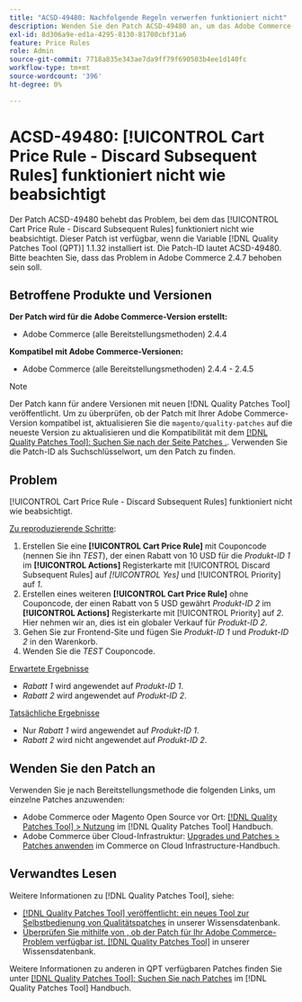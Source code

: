 ```yaml
---
title: "ACSD-49480: Nachfolgende Regeln verwerfen funktioniert nicht"
description: Wenden Sie den Patch ACSD-49480 an, um das Adobe Commerce-Problem zu beheben, bei dem das [!UICONTROL Cart Price Rule - Discard Subsequent Rules] funktioniert nicht wie beabsichtigt.
exl-id: 8d306a9e-ed1a-4295-8130-81700cbf31a6
feature: Price Rules
role: Admin
source-git-commit: 7718a835e343ae7da9ff79f690503b4ee1d140fc
workflow-type: tm+mt
source-wordcount: '396'
ht-degree: 0%

---
```


# ACSD-49480: [!UICONTROL Cart Price Rule - Discard Subsequent Rules] funktioniert nicht wie beabsichtigt

Der Patch ACSD-49480 behebt das Problem, bei dem das [!UICONTROL Cart Price Rule - Discard Subsequent Rules] funktioniert nicht wie beabsichtigt. Dieser Patch ist verfügbar, wenn die Variable [!DNL Quality Patches Tool (QPT)] 1.1.32 installiert ist. Die Patch-ID lautet ACSD-49480. Bitte beachten Sie, dass das Problem in Adobe Commerce 2.4.7 behoben sein soll.

## Betroffene Produkte und Versionen

**Der Patch wird für die Adobe Commerce-Version erstellt:**

* Adobe Commerce (alle Bereitstellungsmethoden) 2.4.4

**Kompatibel mit Adobe Commerce-Versionen:**

* Adobe Commerce (alle Bereitstellungsmethoden) 2.4.4 - 2.4.5

>[!NOTE]
>
>Der Patch kann für andere Versionen mit neuen [!DNL Quality Patches Tool] veröffentlicht. Um zu überprüfen, ob der Patch mit Ihrer Adobe Commerce-Version kompatibel ist, aktualisieren Sie die `magento/quality-patches` auf die neueste Version zu aktualisieren und die Kompatibilität mit dem [[!DNL Quality Patches Tool]: Suchen Sie nach der Seite Patches .](https://experienceleague.adobe.com/tools/commerce-quality-patches/index.html). Verwenden Sie die Patch-ID als Suchschlüsselwort, um den Patch zu finden.

## Problem

[!UICONTROL Cart Price Rule - Discard Subsequent Rules] funktioniert nicht wie beabsichtigt.

<u>Zu reproduzierende Schritte</u>:

1. Erstellen Sie eine **[!UICONTROL Cart Price Rule]** mit Couponcode (nennen Sie ihn *TEST*), der einen Rabatt von 10 USD für die *Produkt-ID 1* im **[!UICONTROL Actions]** Registerkarte mit [!UICONTROL Discard Subsequent Rules] auf *[!UICONTROL Yes]* und [!UICONTROL Priority] auf *1*.
1. Erstellen eines weiteren **[!UICONTROL Cart Price Rule]** ohne Couponcode, der einen Rabatt von 5 USD gewährt *Produkt-ID 2* im **[!UICONTROL Actions]** Registerkarte mit [!UICONTROL Priority] auf *2*. Hier nehmen wir an, dies ist ein globaler Verkauf für *Produkt-ID 2*.
1. Gehen Sie zur Frontend-Site und fügen Sie *Produkt-ID 1* und *Produkt-ID 2* in den Warenkorb.
1. Wenden Sie die *TEST* Couponcode.

<u>Erwartete Ergebnisse</u>

* *Rabatt 1* wird angewendet auf *Produkt-ID 1*.
* *Rabatt 2* wird angewendet auf *Produkt-ID 2*.

<u>Tatsächliche Ergebnisse</u>

* Nur *Rabatt 1* wird angewendet auf *Produkt-ID 1*.
* *Rabatt 2* wird nicht angewendet auf *Produkt-ID 2*.

## Wenden Sie den Patch an

Verwenden Sie je nach Bereitstellungsmethode die folgenden Links, um einzelne Patches anzuwenden:

* Adobe Commerce oder Magento Open Source vor Ort: [[!DNL Quality Patches Tool] > Nutzung](https://experienceleague.adobe.com/docs/commerce-operations/tools/quality-patches-tool/usage.html) im [!DNL Quality Patches Tool] Handbuch.
* Adobe Commerce über Cloud-Infrastruktur: [Upgrades und Patches > Patches anwenden](https://experienceleague.adobe.com/docs/commerce-cloud-service/user-guide/develop/upgrade/apply-patches.html) im Commerce on Cloud Infrastructure-Handbuch.

## Verwandtes Lesen

Weitere Informationen zu [!DNL Quality Patches Tool], siehe:

* [[!DNL Quality Patches Tool] veröffentlicht: ein neues Tool zur Selbstbedienung von Qualitätspatches](/help/announcements/adobe-commerce-announcements/magento-quality-patches-released-new-tool-to-self-serve-quality-patches.md) in unserer Wissensdatenbank.
* [Überprüfen Sie mithilfe von , ob der Patch für Ihr Adobe Commerce-Problem verfügbar ist. [!DNL Quality Patches Tool]](/help/support-tools/patches-available-in-qpt-tool/check-patch-for-magento-issue-with-magento-quality-patches.md) in unserer Wissensdatenbank.

Weitere Informationen zu anderen in QPT verfügbaren Patches finden Sie unter [[!DNL Quality Patches Tool]: Suchen Sie nach Patches](https://experienceleague.adobe.com/tools/commerce-quality-patches/index.html) im [!DNL Quality Patches Tool] Handbuch.
